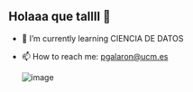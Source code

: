 ## Holaaa que tallll 👋

- 🌱 I’m currently learning CIENCIA DE DATOS
- 📫 How to reach me: pgalaron@ucm.es

  ![image](https://github.com/user-attachments/assets/dd478fdd-f2e6-4741-9dac-5db38716aa6f)

<!--
**pablogalaron/pablogalaron** is a ✨ _special_ ✨ repository because its `README.md` (this file) appears on your GitHub profile.

- 🌱 I’m currently learning CIENCIA DE DATOS
- 📫 How to reach me: pgalaron@ucm.es

-->
